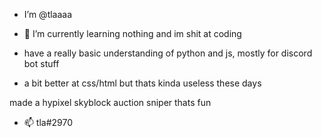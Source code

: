 - I’m @tlaaaa

- 🌱 I’m currently learning nothing and im shit at coding
- have a really basic understanding of python and js, mostly for discord bot stuff
- a bit better at css/html but thats kinda useless these days

made a hypixel skyblock auction sniper
thats fun

- 📫 tla#2970 

<!---
tlanotyt/tlanotyt is a ✨ special ✨ repository because its `README.md` (this file) appears on your GitHub profile.
You can click the Preview link to take a look at your changes.
--->
